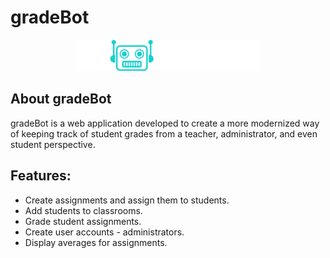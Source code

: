 # gradeBot
<div align="center">

![Our logo image](./client/src/assets/img/logo/logo.png)

</div>

## About gradeBot

gradeBot is a web application developed to create a more modernized way of keeping track of student grades from a teacher, administrator, and even student perspective.

## Features:

- Create assignments and assign them to students.
- Add students to classrooms.
- Grade student assignments.
- Create user accounts - administrators.
- Display averages for assignments.